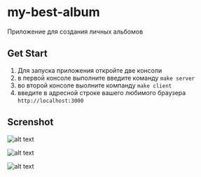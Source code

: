 # my-best-album
Приложение для создания личных альбомов

## Get Start 
1. Для запуска приложения откройте две консоли
2. в первой консоле выполните введите команду
```make server```
3. во второй консоле выолните компанду 
```make client```
4. введите в адресной строке вашего любимого браузера 
```http://localhost:3000```

## Screnshot
![alt text](https://github.com/thepetruha/my-best-album/blob/main/img3.png?raw=true)

![alt text](https://github.com/thepetruha/my-best-album/blob/main/img1.png?raw=true)

![alt text](https://github.com/thepetruha/my-best-album/blob/main/img2.png?raw=true)
